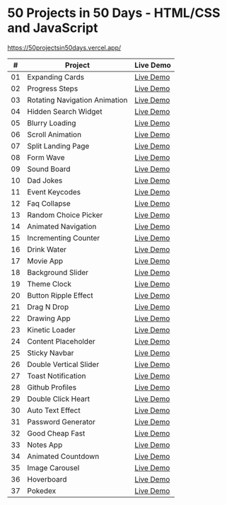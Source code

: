# 50 Projects in 50 Days - HTML/CSS and JavaScript

https://50projectsin50days.vercel.app/


|  #  | Project                                 | Live Demo                                                                        |                                                                     
| :-: | ----------------------------------------| -------------------------------------------------------------------------------  |
| 01  | Expanding Cards                         | [Live Demo](https://fanyalvarez.github.io/50projectsin50days/day01)              |
| 02  | Progress Steps                          | [Live Demo](https://fanyalvarez.github.io/50projectsin50days/day02)              |
| 03  | Rotating Navigation Animation           | [Live Demo](https://fanyalvarez.github.io/50projectsin50days/day03)              |
| 04  | Hidden Search Widget                    | [Live Demo](https://fanyalvarez.github.io/50projectsin50days/day04)              |
| 05  | Blurry Loading                          | [Live Demo](https://fanyalvarez.github.io/50projectsin50days/day05)              |
| 06  | Scroll Animation                        | [Live Demo](https://fanyalvarez.github.io/50projectsin50days/day06)              |
| 07  | Split Landing Page                      | [Live Demo](https://fanyalvarez.github.io/50projectsin50days/day07)              |
| 08  | Form Wave                               | [Live Demo](https://fanyalvarez.github.io/50projectsin50days/day08)              |
| 09  | Sound Board                             | [Live Demo](https://fanyalvarez.github.io/50projectsin50days/day09)              |
| 10  | Dad Jokes                               | [Live Demo](https://fanyalvarez.github.io/50projectsin50days/day10)              |
| 11  | Event Keycodes                          | [Live Demo](https://fanyalvarez.github.io/50projectsin50days/day11)              |
| 12  | Faq Collapse                            | [Live Demo](https://fanyalvarez.github.io/50projectsin50days/day12)              |
| 13  | Random Choice Picker                    | [Live Demo](https://fanyalvarez.github.io/50projectsin50days/day13)              |
| 14  | Animated Navigation                     | [Live Demo](https://fanyalvarez.github.io/50projectsin50days/day14)              |
| 15  | Incrementing Counter                    | [Live Demo](https://fanyalvarez.github.io/50projectsin50days/day15)              |
| 16  | Drink Water                             | [Live Demo](https://fanyalvarez.github.io/50projectsin50days/day16)              |
| 17  | Movie App                               | [Live Demo](https://fanyalvarez.github.io/50projectsin50days/day17)              |
| 18  | Background Slider                       | [Live Demo](https://fanyalvarez.github.io/50projectsin50days/day18)              |
| 19  | Theme Clock                             | [Live Demo](https://fanyalvarez.github.io/50projectsin50days/day19)              |
| 20  | Button Ripple Effect                    | [Live Demo](https://fanyalvarez.github.io/50projectsin50days/day20)              |
| 21  | Drag N Drop                             | [Live Demo](https://fanyalvarez.github.io/50projectsin50days/day21)              |
| 22  | Drawing App                             | [Live Demo](https://fanyalvarez.github.io/50projectsin50days/day22)              |
| 23  | Kinetic Loader                          | [Live Demo](https://fanyalvarez.github.io/50projectsin50days/day23)              |
| 24  | Content Placeholder                     | [Live Demo](https://fanyalvarez.github.io/50projectsin50days/day24)              |
| 25  | Sticky Navbar                           | [Live Demo](https://fanyalvarez.github.io/50projectsin50days/day25)              |
| 26  | Double Vertical Slider                  | [Live Demo](https://fanyalvarez.github.io/50projectsin50days/day26)              |
| 27  | Toast Notification                      | [Live Demo](https://fanyalvarez.github.io/50projectsin50days/day27)              |
| 28  | Github Profiles                         | [Live Demo](https://fanyalvarez.github.io/50projectsin50days/day28)              |
| 29  | Double Click Heart                      | [Live Demo](https://fanyalvarez.github.io/50projectsin50days/day29)              |
| 30  | Auto Text Effect                        | [Live Demo](https://fanyalvarez.github.io/50projectsin50days/day30)              |
| 31  | Password Generator                      | [Live Demo](https://fanyalvarez.github.io/50projectsin50days/day31)              |
| 32  | Good Cheap Fast                         | [Live Demo](https://fanyalvarez.github.io/50projectsin50days/day32)              |
| 33  | Notes App                               | [Live Demo](https://fanyalvarez.github.io/50projectsin50days/day33)              |
| 34  | Animated Countdown                      | [Live Demo](https://fanyalvarez.github.io/50projectsin50days/day34)              |
| 35  | Image Carousel                          | [Live Demo](https://fanyalvarez.github.io/50projectsin50days/day35)              |
| 36  | Hoverboard                              | [Live Demo](https://fanyalvarez.github.io/50projectsin50days/day36)              |
| 37  | Pokedex                                 | [Live Demo](https://fanyalvarez.github.io/50projectsin50days/day37)              |
